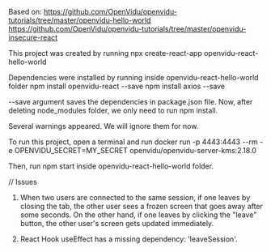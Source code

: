 Based on:
https://github.com/OpenVidu/openvidu-tutorials/tree/master/openvidu-hello-world
https://github.com/OpenVidu/openvidu-tutorials/tree/master/openvidu-insecure-react

This project was created by running
npx create-react-app openvidu-react-hello-world

Dependencies were installed by running inside openvidu-react-hello-world folder
npm install openvidu-react --save
npm install axios --save

--save argument saves the dependencies in package.json file. Now, after deleting node_modules folder, we only
need to run npm install.

Several warnings appeared. We will ignore them for now.

To run this project, open a terminal and run
docker run -p 4443:4443 --rm -e OPENVIDU_SECRET=MY_SECRET openvidu/openvidu-server-kms:2.18.0

Then, run 
npm start
inside openvidu-react-hello-world folder.

// Issues
1) When two users are connected to the same session, if one leaves by closing the tab,
the other user sees a frozen screen that goes away after some seconds. On the other
hand, if one leaves by clicking the "leave" button, the other user's screen gets
updated immediately.

2) React Hook useEffect has a missing dependency: 'leaveSession'.